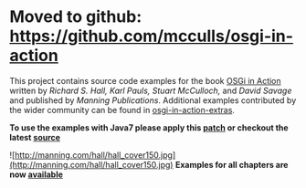 # Moved to github: https://github.com/mcculls/osgi-in-action #

This project contains source code examples for the book [OSGi in Action](http://manning.com/hall/) written by _Richard S. Hall, Karl Pauls, Stuart McCulloch,_ and _David Savage_ and published by _Manning Publications_. Additional examples contributed by the wider community can be found in [osgi-in-action-extras](http://code.google.com/p/osgi-in-action-extras/).

**To use the examples with Java7 please apply this [patch](https://code.google.com/p/osgi-in-action/source/detail?r=37) or checkout the latest [source](https://code.google.com/p/osgi-in-action/source/checkout)**

![http://manning.com/hall/hall_cover150.jpg](http://manning.com/hall/hall_cover150.jpg) **Examples for all chapters are now [available](http://osgi-in-action.googlecode.com/files/osgi-in-action-20110401.zip)**